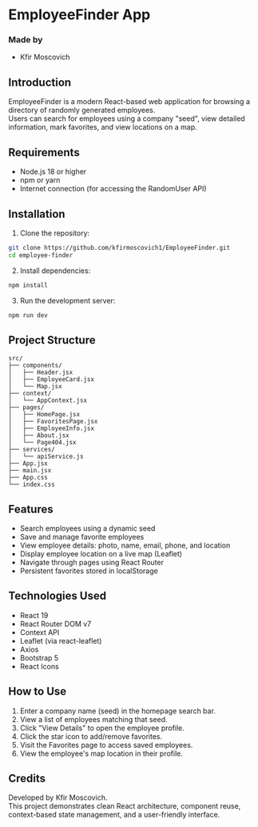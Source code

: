 # EmployeeFinder App

### Made by  
- Kfir Moscovich

## Introduction
EmployeeFinder is a modern React-based web application for browsing a directory of randomly generated employees.  
Users can search for employees using a company "seed", view detailed information, mark favorites, and view locations on a map.

## Requirements
- Node.js 18 or higher
- npm or yarn
- Internet connection (for accessing the RandomUser API)

## Installation

1. Clone the repository:
```sh
git clone https://github.com/kfirmoscovich1/EmployeeFinder.git
cd employee-finder
```

2. Install dependencies:
```sh
npm install
```

3. Run the development server:
```sh
npm run dev
```

## Project Structure
```
src/
├── components/       
│   ├── Header.jsx
│   ├── EmployeeCard.jsx
│   └── Map.jsx
├── context/          
│   └── AppContext.jsx
├── pages/            
│   ├── HomePage.jsx
│   ├── FavoritesPage.jsx
│   ├── EmployeeInfo.jsx
│   ├── About.jsx
│   └── Page404.jsx
├── services/         
│   └── apiService.js
├── App.jsx           
├── main.jsx          
├── App.css           
└── index.css         
```

## Features
- Search employees using a dynamic seed
- Save and manage favorite employees
- View employee details: photo, name, email, phone, and location
- Display employee location on a live map (Leaflet)
- Navigate through pages using React Router
- Persistent favorites stored in localStorage

## Technologies Used
- React 19
- React Router DOM v7
- Context API
- Leaflet (via react-leaflet)
- Axios
- Bootstrap 5
- React Icons

## How to Use
1. Enter a company name (seed) in the homepage search bar.
2. View a list of employees matching that seed.
3. Click "View Details" to open the employee profile.
4. Click the star icon to add/remove favorites.
5. Visit the Favorites page to access saved employees.
6. View the employee's map location in their profile.

## Credits
Developed by Kfir Moscovich.  
This project demonstrates clean React architecture, component reuse, context-based state management, and a user-friendly interface.
